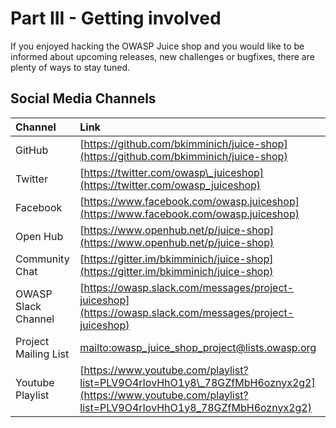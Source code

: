 # Part III - Getting involved

If you enjoyed hacking the OWASP Juice shop and you would like to be informed about upcoming releases, new challenges or bugfixes, there are plenty of ways to stay tuned.

## Social Media Channels

| Channel | Link |
| :--- | :--- |
| GitHub | [https://github.com/bkimminich/juice-shop](https://github.com/bkimminich/juice-shop) |
| Twitter | [https://twitter.com/owasp\_juiceshop](https://twitter.com/owasp_juiceshop) |
| Facebook | [https://www.facebook.com/owasp.juiceshop](https://www.facebook.com/owasp.juiceshop) |
| Open Hub | [https://www.openhub.net/p/juice-shop](https://www.openhub.net/p/juice-shop) |
| Community Chat | [https://gitter.im/bkimminich/juice-shop](https://gitter.im/bkimminich/juice-shop) |
| OWASP Slack Channel | [https://owasp.slack.com/messages/project-juiceshop](https://owasp.slack.com/messages/project-juiceshop) |
| Project Mailing List | [mailto:owasp\_juice\_shop\_project@lists.owasp.org](mailto:mailto:owasp_juice_shop_project@lists.owasp.org) |
| Youtube Playlist | [https://www.youtube.com/playlist?list=PLV9O4rIovHhO1y8\_78GZfMbH6oznyx2g2](https://www.youtube.com/playlist?list=PLV9O4rIovHhO1y8_78GZfMbH6oznyx2g2) |

